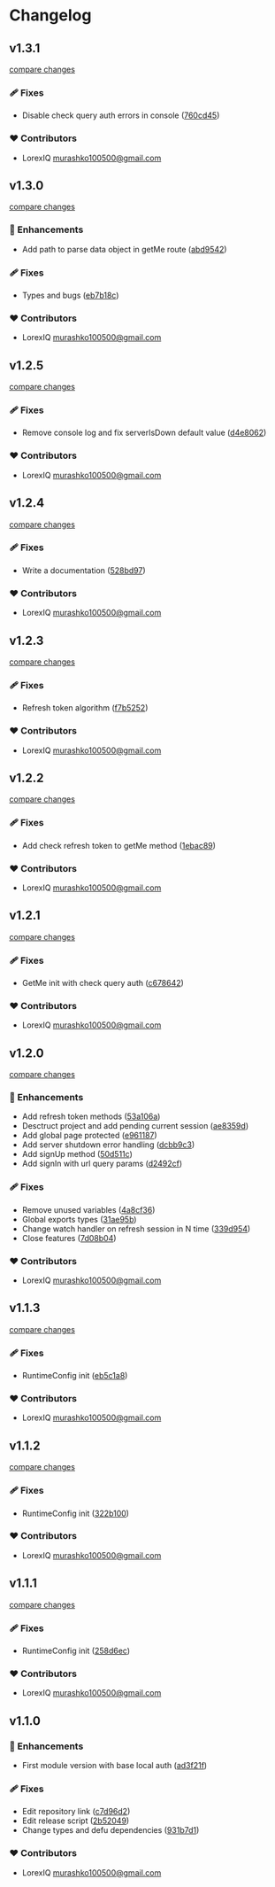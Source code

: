 # Changelog


## v1.3.1

[compare changes](https://github.com/LorexIQ/nuxt-local-auth/compare/v1.3.0...v1.3.1)

### 🩹 Fixes

- Disable check query auth errors in console ([760cd45](https://github.com/LorexIQ/nuxt-local-auth/commit/760cd45))

### ❤️ Contributors

- LorexIQ <murashko100500@gmail.com>

## v1.3.0

[compare changes](https://github.com/LorexIQ/nuxt-local-auth/compare/v1.2.5...v1.3.0)

### 🚀 Enhancements

- Add path to parse data object in getMe route ([abd9542](https://github.com/LorexIQ/nuxt-local-auth/commit/abd9542))

### 🩹 Fixes

- Types and bugs ([eb7b18c](https://github.com/LorexIQ/nuxt-local-auth/commit/eb7b18c))

### ❤️ Contributors

- LorexIQ <murashko100500@gmail.com>

## v1.2.5

[compare changes](https://github.com/LorexIQ/nuxt-local-auth/compare/v1.2.4...v1.2.5)

### 🩹 Fixes

- Remove console log and fix serverIsDown default value ([d4e8062](https://github.com/LorexIQ/nuxt-local-auth/commit/d4e8062))

### ❤️ Contributors

- LorexIQ <murashko100500@gmail.com>

## v1.2.4

[compare changes](https://github.com/LorexIQ/nuxt-local-auth/compare/v1.2.3...v1.2.4)

### 🩹 Fixes

- Write a documentation ([528bd97](https://github.com/LorexIQ/nuxt-local-auth/commit/528bd97))

### ❤️ Contributors

- LorexIQ <murashko100500@gmail.com>

## v1.2.3

[compare changes](https://github.com/LorexIQ/nuxt-local-auth/compare/v1.2.2...v1.2.3)

### 🩹 Fixes

- Refresh token algorithm ([f7b5252](https://github.com/LorexIQ/nuxt-local-auth/commit/f7b5252))

### ❤️ Contributors

- LorexIQ <murashko100500@gmail.com>

## v1.2.2

[compare changes](https://github.com/LorexIQ/nuxt-local-auth/compare/v1.2.1...v1.2.2)

### 🩹 Fixes

- Add check refresh token to getMe method ([1ebac89](https://github.com/LorexIQ/nuxt-local-auth/commit/1ebac89))

### ❤️ Contributors

- LorexIQ <murashko100500@gmail.com>

## v1.2.1

[compare changes](https://github.com/LorexIQ/nuxt-local-auth/compare/v1.2.0...v1.2.1)

### 🩹 Fixes

- GetMe init with check query auth ([c678642](https://github.com/LorexIQ/nuxt-local-auth/commit/c678642))

### ❤️ Contributors

- LorexIQ <murashko100500@gmail.com>

## v1.2.0

[compare changes](https://github.com/LorexIQ/nuxt-local-auth/compare/v1.1.3...v1.2.0)

### 🚀 Enhancements

- Add refresh token methods ([53a106a](https://github.com/LorexIQ/nuxt-local-auth/commit/53a106a))
- Desctruct project and add pending current session ([ae8359d](https://github.com/LorexIQ/nuxt-local-auth/commit/ae8359d))
- Add global page protected ([e961187](https://github.com/LorexIQ/nuxt-local-auth/commit/e961187))
- Add server shutdown error handling ([dcbb9c3](https://github.com/LorexIQ/nuxt-local-auth/commit/dcbb9c3))
- Add signUp method ([50d511c](https://github.com/LorexIQ/nuxt-local-auth/commit/50d511c))
- Add signIn with url query params ([d2492cf](https://github.com/LorexIQ/nuxt-local-auth/commit/d2492cf))

### 🩹 Fixes

- Remove unused variables ([4a8cf36](https://github.com/LorexIQ/nuxt-local-auth/commit/4a8cf36))
- Global exports types ([31ae95b](https://github.com/LorexIQ/nuxt-local-auth/commit/31ae95b))
- Change watch handler on refresh session in N time ([339d954](https://github.com/LorexIQ/nuxt-local-auth/commit/339d954))
- Close features ([7d08b04](https://github.com/LorexIQ/nuxt-local-auth/commit/7d08b04))

### ❤️ Contributors

- LorexIQ <murashko100500@gmail.com>

## v1.1.3

[compare changes](https://github.com/LorexIQ/nuxt-local-auth/compare/v1.1.2...v1.1.3)

### 🩹 Fixes

- RuntimeConfig init ([eb5c1a8](https://github.com/LorexIQ/nuxt-local-auth/commit/eb5c1a8))

### ❤️ Contributors

- LorexIQ <murashko100500@gmail.com>

## v1.1.2

[compare changes](https://github.com/LorexIQ/nuxt-local-auth/compare/v1.1.1...v1.1.2)

### 🩹 Fixes

- RuntimeConfig init ([322b100](https://github.com/LorexIQ/nuxt-local-auth/commit/322b100))

### ❤️ Contributors

- LorexIQ <murashko100500@gmail.com>

## v1.1.1

[compare changes](https://github.com/LorexIQ/nuxt-local-auth/compare/v1.1.0...v1.1.1)

### 🩹 Fixes

- RuntimeConfig init ([258d6ec](https://github.com/LorexIQ/nuxt-local-auth/commit/258d6ec))

### ❤️ Contributors

- LorexIQ <murashko100500@gmail.com>

## v1.1.0


### 🚀 Enhancements

- First module version with base local auth ([ad3f21f](https://github.com/LorexIQ/nuxt-local-auth/commit/ad3f21f))

### 🩹 Fixes

- Edit repository link ([c7d96d2](https://github.com/LorexIQ/nuxt-local-auth/commit/c7d96d2))
- Edit release script ([2b52049](https://github.com/LorexIQ/nuxt-local-auth/commit/2b52049))
- Change types and defu dependencies ([931b7d1](https://github.com/LorexIQ/nuxt-local-auth/commit/931b7d1))

### ❤️ Contributors

- LorexIQ <murashko100500@gmail.com>

